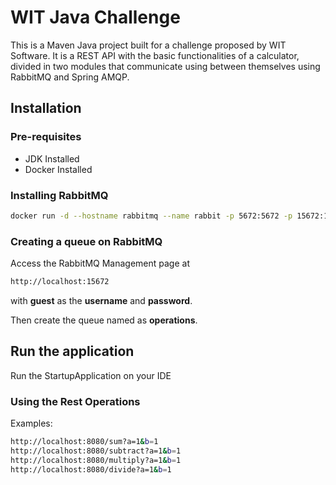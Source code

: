 # WIT Java Challenge
This is a Maven Java project built for a challenge proposed by WIT Software. It is a REST API with the basic functionalities of a calculator, divided in two modules that communicate using between themselves using RabbitMQ and Spring AMQP.

## Installation
### Pre-requisites
- JDK Installed
- Docker Installed

### Installing RabbitMQ
```bash
docker run -d --hostname rabbitmq --name rabbit -p 5672:5672 -p 15672:15672 rabbitmq:3-management
```

### Creating a queue on RabbitMQ
Access the RabbitMQ Management page at
```bash
http://localhost:15672
```
with **guest** as the **username** and **password**.

Then create the queue named as <b>operations</b>.

## Run the application
Run the StartupApplication on your IDE

### Using the Rest Operations
Examples:
```bash
http://localhost:8080/sum?a=1&b=1
http://localhost:8080/subtract?a=1&b=1
http://localhost:8080/multiply?a=1&b=1
http://localhost:8080/divide?a=1&b=1
```
